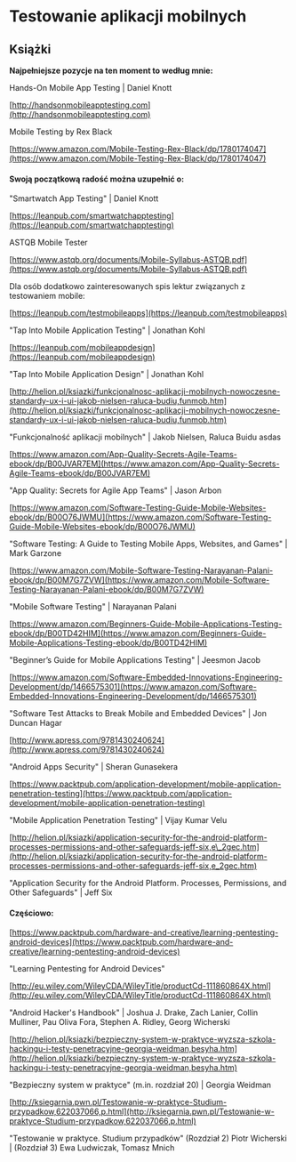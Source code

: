 # Testowanie aplikacji mobilnych

## Książki

**Najpełniejsze pozycje na ten moment to według mnie:**

Hands-On Mobile App Testing \| Daniel Knott

[http://handsonmobileapptesting.com](http://handsonmobileapptesting.com)

Mobile Testing by Rex Black

[https://www.amazon.com/Mobile-Testing-Rex-Black/dp/1780174047](https://www.amazon.com/Mobile-Testing-Rex-Black/dp/1780174047)

#### Swoją początkową radość można uzupełnić o: <a id="swoj&#x105;-pocz&#x105;tkow&#x105;-rado&#x15B;&#x107;-mo&#x17C;na-uzupe&#x142;ni&#x107;-o"></a>

"Smartwatch App Testing" \| Daniel Knott

[https://leanpub.com/smartwatchapptesting](https://leanpub.com/smartwatchapptesting)

ASTQB Mobile Tester

[https://www.astqb.org/documents/Mobile-Syllabus-ASTQB.pdf](https://www.astqb.org/documents/Mobile-Syllabus-ASTQB.pdf)

Dla osób dodatkowo zainteresowanych spis lektur związanych z testowaniem mobile:

[https://leanpub.com/testmobileapps](https://leanpub.com/testmobileapps)

"Tap Into Mobile Application Testing" \| Jonathan Kohl

[https://leanpub.com/mobileappdesign](https://leanpub.com/mobileappdesign)

"Tap Into Mobile Application Design" \| Jonathan Kohl

[http://helion.pl/ksiazki/funkcjonalnosc-aplikacji-mobilnych-nowoczesne-standardy-ux-i-ui-jakob-nielsen-raluca-budiu,funmob.htm](http://helion.pl/ksiazki/funkcjonalnosc-aplikacji-mobilnych-nowoczesne-standardy-ux-i-ui-jakob-nielsen-raluca-budiu,funmob.htm)

"Funkcjonalność aplikacji mobilnych" \| Jakob Nielsen, Raluca Buidu asdas

[https://www.amazon.com/App-Quality-Secrets-Agile-Teams-ebook/dp/B00JVAR7EM](https://www.amazon.com/App-Quality-Secrets-Agile-Teams-ebook/dp/B00JVAR7EM)

"App Quality: Secrets for Agile App Teams" \| Jason Arbon

[https://www.amazon.com/Software-Testing-Guide-Mobile-Websites-ebook/dp/B00O76JWMU](https://www.amazon.com/Software-Testing-Guide-Mobile-Websites-ebook/dp/B00O76JWMU)

"Software Testing: A Guide to Testing Mobile Apps, Websites, and Games" \| Mark Garzone

[https://www.amazon.com/Mobile-Software-Testing-Narayanan-Palani-ebook/dp/B00M7G7ZVW](https://www.amazon.com/Mobile-Software-Testing-Narayanan-Palani-ebook/dp/B00M7G7ZVW)

"Mobile Software Testing" \| Narayanan Palani

[https://www.amazon.com/Beginners-Guide-Mobile-Applications-Testing-ebook/dp/B00TD42HIM](https://www.amazon.com/Beginners-Guide-Mobile-Applications-Testing-ebook/dp/B00TD42HIM)

"Beginner’s Guide for Mobile Applications Testing" \| Jeesmon Jacob

[https://www.amazon.com/Software-Embedded-Innovations-Engineering-Development/dp/1466575301](https://www.amazon.com/Software-Embedded-Innovations-Engineering-Development/dp/1466575301)

"Software Test Attacks to Break Mobile and Embedded Devices" \| Jon Duncan Hagar

[http://www.apress.com/9781430240624](http://www.apress.com/9781430240624)

"Android Apps Security" \| Sheran Gunasekera

[https://www.packtpub.com/application-development/mobile-application-penetration-testing](https://www.packtpub.com/application-development/mobile-application-penetration-testing)

"Mobile Application Penetration Testing" \| Vijay Kumar Velu

[http://helion.pl/ksiazki/application-security-for-the-android-platform-processes-permissions-and-other-safeguards-jeff-six,e\_2gec.htm](http://helion.pl/ksiazki/application-security-for-the-android-platform-processes-permissions-and-other-safeguards-jeff-six,e_2gec.htm)

"Application Security for the Android Platform. Processes, Permissions, and Other Safeguards" \| Jeff Six

#### Częściowo: <a id="cz&#x119;&#x15B;ciowo"></a>

[https://www.packtpub.com/hardware-and-creative/learning-pentesting-android-devices](https://www.packtpub.com/hardware-and-creative/learning-pentesting-android-devices)

"Learning Pentesting for Android Devices"

[http://eu.wiley.com/WileyCDA/WileyTitle/productCd-111860864X.html](http://eu.wiley.com/WileyCDA/WileyTitle/productCd-111860864X.html)

"Android Hacker's Handbook" \| Joshua J. Drake, Zach Lanier, Collin Mulliner, Pau Oliva Fora, Stephen A. Ridley, Georg Wicherski

[http://helion.pl/ksiazki/bezpieczny-system-w-praktyce-wyzsza-szkola-hackingu-i-testy-penetracyjne-georgia-weidman,besyha.htm](http://helion.pl/ksiazki/bezpieczny-system-w-praktyce-wyzsza-szkola-hackingu-i-testy-penetracyjne-georgia-weidman,besyha.htm)

"Bezpieczny system w praktyce" \(m.in. rozdział 20\) \| Georgia Weidman

[http://ksiegarnia.pwn.pl/Testowanie-w-praktyce-Studium-przypadkow,622037066,p.html](http://ksiegarnia.pwn.pl/Testowanie-w-praktyce-Studium-przypadkow,622037066,p.html)

"Testowanie w praktyce. Studium przypadków" \(Rozdział 2\) Piotr Wicherski \| \(Rozdział 3\) Ewa Ludwiczak, Tomasz Mnich

